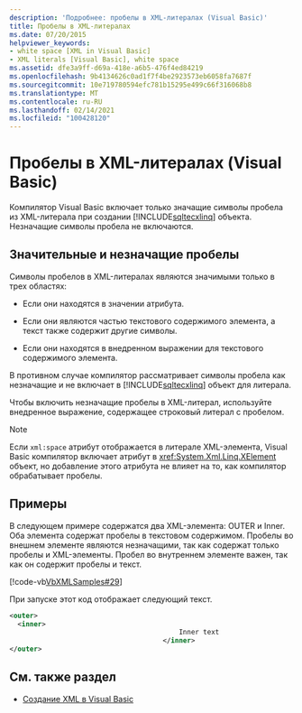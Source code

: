 ```yaml
---
description: 'Подробнее: пробелы в XML-литералах (Visual Basic)'
title: Пробелы в XML-литералах
ms.date: 07/20/2015
helpviewer_keywords:
- white space [XML in Visual Basic]
- XML literals [Visual Basic], white space
ms.assetid: dfe3a9ff-d69a-418e-a6b5-476f4ed84219
ms.openlocfilehash: 9b4134626c0ad1f7f4be2923573eb6058fa7687f
ms.sourcegitcommit: 10e719780594efc781b15295e499c66f316068b8
ms.translationtype: MT
ms.contentlocale: ru-RU
ms.lasthandoff: 02/14/2021
ms.locfileid: "100428120"
---
```

# <a name="white-space-in-xml-literals-visual-basic"></a>Пробелы в XML-литералах (Visual Basic)

Компилятор Visual Basic включает только значащие символы пробела из XML-литерала при создании [!INCLUDE[sqltecxlinq](~/includes/sqltecxlinq-md.md)] объекта. Незначащие символы пробела не включаются.  
  
## <a name="significant-and-insignificant-white-space"></a>Значительные и незначащие пробелы  

 Символы пробелов в XML-литералах являются значимыми только в трех областях:  
  
- Если они находятся в значении атрибута.  
  
- Если они являются частью текстового содержимого элемента, а текст также содержит другие символы.  
  
- Если они находятся в внедренном выражении для текстового содержимого элемента.  
  
 В противном случае компилятор рассматривает символы пробела как незначащие и не включает в [!INCLUDE[sqltecxlinq](~/includes/sqltecxlinq-md.md)] объект для литерала.  
  
 Чтобы включить незначащие пробелы в XML-литерал, используйте внедренное выражение, содержащее строковый литерал с пробелом.  
  
> [!NOTE]
> Если `xml:space` атрибут отображается в литерале XML-элемента, Visual Basic компилятор включает атрибут в <xref:System.Xml.Linq.XElement> объект, но добавление этого атрибута не влияет на то, как компилятор обрабатывает пробелы.  
  
## <a name="examples"></a>Примеры  

 В следующем примере содержатся два XML-элемента: OUTER и Inner. Оба элемента содержат пробелы в текстовом содержимом. Пробелы во внешнем элементе являются незначащими, так как содержат только пробелы и XML-элементы. Пробел во внутреннем элементе важен, так как он содержит пробелы и текст.  
  
 [!code-vb[VbXMLSamples#29](~/samples/snippets/visualbasic/VS_Snippets_VBCSharp/VbXMLSamples/VB/XMLSamples13.vb#29)]  
  
 При запуске этот код отображает следующий текст.  
  
```xml  
<outer>  
  <inner>  
                                          Inner text  
                                      </inner>  
</outer>  
```  
  
## <a name="see-also"></a>См. также раздел

- [Создание XML в Visual Basic](creating-xml.md)
